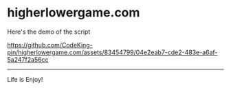 # higherlowergame.com
Here's the demo of the script

https://github.com/CodeKing-pin/higherlowergame.com/assets/83454799/04e2eab7-cde2-483e-a6af-5a247f2a56cc

-----------------------------------------------------------------------------------
Life is Enjoy!
